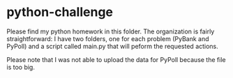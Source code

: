 # python-challenge

Please find my python homework in this folder. The organization is fairly straightforward:  I have two folders, one for each problem (PyBank and PyPoll) and a script called main.py that will peform the requested actions. 

Please note that I was not able to upload the data for PyPoll because the file is too big.

